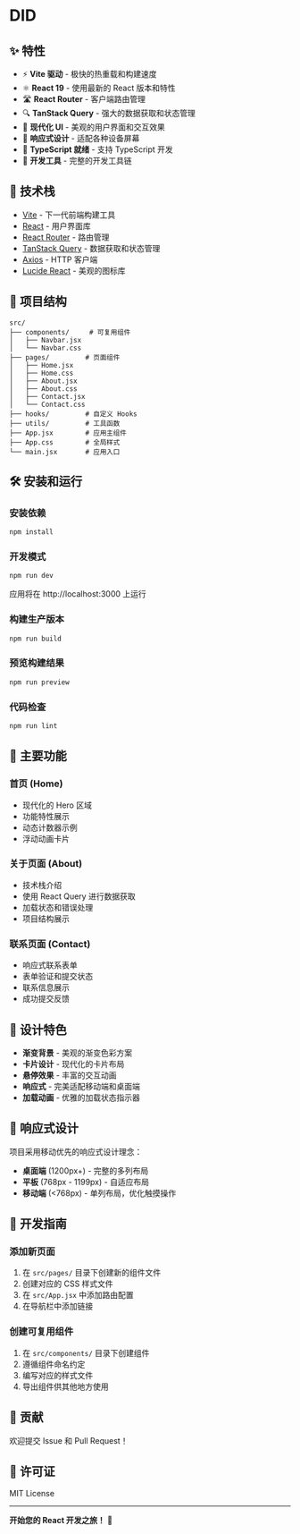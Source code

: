 # DID 

## ✨ 特性

- ⚡️ **Vite 驱动** - 极快的热重载和构建速度
- ⚛️ **React 19** - 使用最新的 React 版本和特性
- 🛣️ **React Router** - 客户端路由管理
- 🔍 **TanStack Query** - 强大的数据获取和状态管理
- 🎨 **现代化 UI** - 美观的用户界面和交互效果
- 📱 **响应式设计** - 适配各种设备屏幕
- 🎯 **TypeScript 就绪** - 支持 TypeScript 开发
- 🔧 **开发工具** - 完整的开发工具链

## 🚀 技术栈

- [Vite](https://vitejs.dev/) - 下一代前端构建工具
- [React](https://react.dev/) - 用户界面库
- [React Router](https://reactrouter.com/) - 路由管理
- [TanStack Query](https://tanstack.com/query) - 数据获取和状态管理
- [Axios](https://axios-http.com/) - HTTP 客户端
- [Lucide React](https://lucide.dev/) - 美观的图标库

## 📁 项目结构

```
src/
├── components/     # 可复用组件
│   ├── Navbar.jsx
│   └── Navbar.css
├── pages/         # 页面组件
│   ├── Home.jsx
│   ├── Home.css
│   ├── About.jsx
│   ├── About.css
│   ├── Contact.jsx
│   └── Contact.css
├── hooks/         # 自定义 Hooks
├── utils/         # 工具函数
├── App.jsx        # 应用主组件
├── App.css        # 全局样式
└── main.jsx       # 应用入口
```

## 🛠️ 安装和运行

### 安装依赖

```bash
npm install
```

### 开发模式

```bash
npm run dev
```

应用将在 http://localhost:3000 上运行

### 构建生产版本

```bash
npm run build
```

### 预览构建结果

```bash
npm run preview
```

### 代码检查

```bash
npm run lint
```

## 🌟 主要功能

### 首页 (Home)
- 现代化的 Hero 区域
- 功能特性展示
- 动态计数器示例
- 浮动动画卡片

### 关于页面 (About)
- 技术栈介绍
- 使用 React Query 进行数据获取
- 加载状态和错误处理
- 项目结构展示

### 联系页面 (Contact)
- 响应式联系表单
- 表单验证和提交状态
- 联系信息展示
- 成功提交反馈

## 🎨 设计特色

- **渐变背景** - 美观的渐变色彩方案
- **卡片设计** - 现代化的卡片布局
- **悬停效果** - 丰富的交互动画
- **响应式** - 完美适配移动端和桌面端
- **加载动画** - 优雅的加载状态指示器

## 📱 响应式设计

项目采用移动优先的响应式设计理念：

- **桌面端** (1200px+) - 完整的多列布局
- **平板** (768px - 1199px) - 自适应布局
- **移动端** (<768px) - 单列布局，优化触摸操作

## 🔧 开发指南

### 添加新页面

1. 在 `src/pages/` 目录下创建新的组件文件
2. 创建对应的 CSS 样式文件
3. 在 `src/App.jsx` 中添加路由配置
4. 在导航栏中添加链接

### 创建可复用组件

1. 在 `src/components/` 目录下创建组件
2. 遵循组件命名约定
3. 编写对应的样式文件
4. 导出组件供其他地方使用

## 🤝 贡献

欢迎提交 Issue 和 Pull Request！

## 📄 许可证

MIT License

---

**开始您的 React 开发之旅！** 🎉
